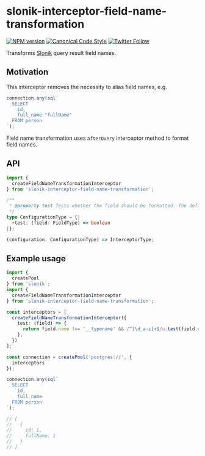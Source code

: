 # slonik-interceptor-field-name-transformation

[![NPM version](http://img.shields.io/npm/v/slonik-interceptor-field-name-transformation.svg?style=flat-square)](https://www.npmjs.org/package/slonik-interceptor-field-name-transformation)
[![Canonical Code Style](https://img.shields.io/badge/code%20style-canonical-blue.svg?style=flat-square)](https://github.com/gajus/canonical)
[![Twitter Follow](https://img.shields.io/twitter/follow/kuizinas.svg?style=social&label=Follow)](https://twitter.com/kuizinas)

Transforms [Slonik](https://github.com/gajus/slonik) query result field names.

## Motivation

This interceptor removes the necessity to alias field names, e.g.

```ts
connection.any(sql`
  SELECT
    id,
    full_name "fullName"
  FROM person
`);
```

Field name transformation uses `afterQuery` interceptor method to format field names.

## API

```ts
import {
  createFieldNameTransformationInterceptor
} from 'slonik-interceptor-field-name-transformation';
```

```ts
/**
 * @property test Tests whether the field should be formatted. The default behaviour is to include all fields that match ^[a-z0-9_]+$ regex.
 */
type ConfigurationType = {|
  +test: (field: FieldType) => boolean
|};

(configuration: ConfigurationType) => InterceptorType;
```

## Example usage

```ts
import {
  createPool
} from 'slonik';
import {
  createFieldNameTransformationInterceptor
} from 'slonik-interceptor-field-name-transformation';

const interceptors = [
  createFieldNameTransformationInterceptor({
    test: (field) => {
      return field.name !== '__typename' && /^[\d_a-z]+$/u.test(field.name);
    },
  })
];

const connection = createPool('postgres://', {
  interceptors
});

connection.any(sql`
  SELECT
    id,
    full_name
  FROM person
`);

// [
//   {
//     id: 1,
//     fullName: 1
//   }
// ]
```
